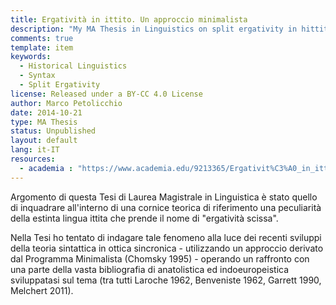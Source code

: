 ```yaml
---
title: Ergatività in ittito. Un approccio minimalista
description: "My MA Thesis in Linguistics on split ergativity in hittite."
comments: true
template: item
keywords: 
  - Historical Linguistics
  - Syntax
  - Split Ergativity
license: Released under a BY-CC 4.0 License
author: Marco Petolicchio
date: 2014-10-21
type: MA Thesis
status: Unpublished
layout: default
lang: it-IT
resources:
  - academia : "https://www.academia.edu/9213365/Ergativit%C3%A0_in_ittito._Un_approccio_minimalista_-_Tesi_di_Laurea_Magistrale"
---
```


Argomento di questa Tesi di Laurea Magistrale in Linguistica è stato quello di inquadrare all'interno di una cornice teorica di riferimento una peculiarità della estinta lingua ittita che prende il nome di "ergatività scissa". 

Nella Tesi ho tentato di indagare tale fenomeno alla luce dei recenti sviluppi della teoria sintattica in ottica sincronica - utilizzando un approccio derivato dal Programma Minimalista (Chomsky 1995) - operando un raffronto con una parte della vasta bibliografia di anatolistica ed indoeuropeistica sviluppatasi sul tema (tra tutti Laroche 1962, Benveniste 1962, Garrett 1990, Melchert 2011). 